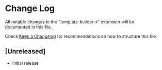 # Change Log

All notable changes to the "template-builder-x" extension will be documented in this file.

Check [Keep a Changelog](http://keepachangelog.com/) for recommendations on how to structure this file.

## [Unreleased]

- Initial release